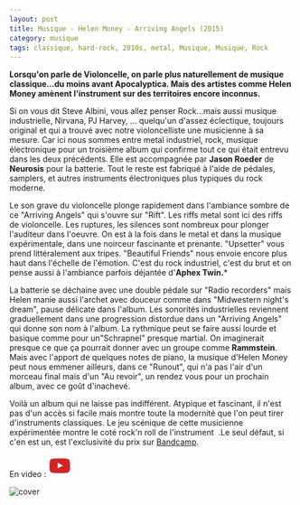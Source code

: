 ```yaml
---
layout: post
title: Musique - Helen Money - Arriving Angels (2015)
category: musique
tags: classique, hard-rock, 2010s, metal, Musique, Musique, Rock
---
```

**Lorsqu'on parle de Violoncelle, on parle plus naturellement de musique classique...du moins avant Apocalyptica. Mais des artistes comme Helen Money amènent l'instrument sur des territoires encore inconnus.**

Si on vous dit Steve Albini, vous allez penser Rock...mais aussi musique industrielle, Nirvana, PJ Harvey, ... quelqu'un d'assez éclectique, toujours original et qui a trouvé avec notre violoncelliste une musicienne à sa mesure. Car ici nous sommes entre metal industriel, rock, musique électronique pour un troisième album qui confirme tout ce qui était entrevu dans les deux précédents. Elle est accompagnée par **Jason Roeder** de **Neurosis** pour la batterie. Tout le reste est fabriqué à l'aide de pédales, samplers, et autres instruments électroniques plus typiques du rock moderne.

Le son grave du violoncelle plonge rapidement dans l'ambiance sombre de ce "Arriving Angels" qui s'ouvre sur "Rift". Les riffs metal sont ici des riffs de violoncelle. Les ruptures, les silences sont nombreux pour plonger l'auditeur dans l'oeuvre. On est à la fois dans le metal et dans la musique expérimentale, dans une noirceur fascinante et prenante. "Upsetter" vous prend littéralement aux tripes. "Beautiful Friends" nous envoie encore plus haut dans l'échelle de l'émotion. C'est du rock industriel, c'est du brut et on pense aussi à l'ambiance parfois déjantée d'**Aphex Twin.***

La batterie se déchaine avec une double pédale sur "Radio recorders" mais Helen manie aussi l'archet avec douceur comme dans "Midwestern night's dream", pause délicate dans l'album. Les sonorités industrielles reviennent graduellement dans une progression distordue dans un "Arriving Angels" qui donne son nom à l'album. La rythmique peut se faire aussi lourde et basique comme pour un"Schrapnel" presque martial. On imaginerait presque ce que ça pourrait donner avec un groupe comme **Rammstein**. Mais avec l'apport de quelques notes de piano, la musique d'Helen Money peut nous emmener ailleurs, dans ce "Runout", qui n'a pas l'air d'un morceau final mais d'un "Au revoir", un rendez vous pour un prochain album, avec ce goût d'inachevé.

Voilà un album qui ne laisse pas indifférent. Atypique et fascinant, il n'est pas d'un accès si facile mais montre toute la modernité que l'on peut tirer d'instruments classiques. Le jeu scénique de cette musicienne expérimentée montre le coté rock'n roll de l'instrument  .Le seul défaut, si c'en est un, est l'exclusivité du prix sur <a href="https://helenmoney.bandcamp.com/">Bandcamp</a>.

En video : [![video](/images/youtube.png)](https://www.youtube.com/watch?v=2mBqV5YBx1s)

![cover](https://filedn.eu/llqi9IBxlYouGRXYG2xlROb/img/2015/helenmoney.jpg)
